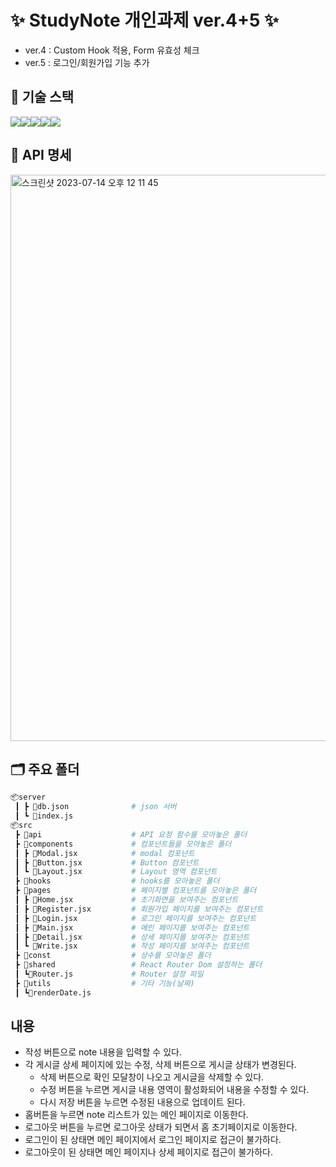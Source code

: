 # ✨ StudyNote 개인과제 ver.4+5 ✨

- ver.4 : Custom Hook 적용, Form 유효성 체크
- ver.5 : 로그인/회원가입 기능 추가

## 🔧 기술 스택

<img src="https://img.shields.io/badge/javascript-F7DF1E?style=for-the-badge&logo=javascript&logoColor=white"><img src="https://img.shields.io/badge/html-E34F26?style=for-the-badge&logo=html5&logoColor=white"><img src="https://img.shields.io/badge/css-1572B6?style=for-the-badge&logo=css3&logoColor=white"><img src="https://img.shields.io/badge/react-61DAFB?style=for-the-badge&logo=react&logoColor=white"><img src="https://img.shields.io/badge/styledcomponents-DB7093?style=for-the-badge&logo=styledcomponents&logoColor=white">

## 📌 API 명세

<img width="906" alt="스크린샷 2023-07-14 오후 12 11 45" src="https://github.com/bender9507/todolist-project-done/assets/125546973/cc5e55c3-fc76-4d55-a169-4d450c30fcd7">

## 🗂️ 주요 폴더

```sh
📦server
 ┃ ┣ 📂db.json              # json 서버
 ┃ ┗ 📂index.js
📦src
 ┣ 📂api                    # API 요청 함수를 모아놓은 폴더
 ┣ 📂components             # 컴포넌트들을 모아놓은 폴더
 ┃ ┣ 📂Modal.jsx            # modal 컴포넌트
 ┃ ┣ 📂Button.jsx           # Button 컴포넌트
 ┃ ┗ 📂Layout.jsx           # Layout 영역 컴포넌트
 ┣ 📂hooks                  # hooks를 모아놓은 폴더
 ┣ 📂pages                  # 페이지별 컴포넌트를 모아놓은 폴더
 ┃ ┣ 📂Home.jsx             # 초기화면을 보여주는 컴포넌트
 ┃ ┣ 📂Register.jsx         # 회원가입 페이지를 보여주는 컴포넌트
 ┃ ┣ 📂Login.jsx            # 로그인 페이지를 보여주는 컴포넌트
 ┃ ┣ 📂Main.jsx             # 메인 페이지를 보여주는 컴포넌트
 ┃ ┣ 📂Detail.jsx           # 상세 페이지를 보여주는 컴포넌트
 ┃ ┗ 📂Write.jsx            # 작성 페이지를 보여주는 컴포넌트
 ┣ 📂const                  # 상수를 모아놓은 폴더
 ┣ 📂shared                 # React Router Dom 설정하는 폴더
 ┃ ┗📂Router.js             # Router 설정 파일
 ┣ 📂utils                  # 기타 기능(날짜)
 ┃ ┗📂renderDate.js

```

## 내용

- 작성 버튼으로 note 내용을 입력할 수 있다.
- 각 게시글 상세 페이지에 있는 수정, 삭제 버튼으로 게시글 상태가 변경된다.
  - 삭제 버튼으로 확인 모달창이 나오고 게시글을 삭제할 수 있다.
  - 수정 버튼을 누르면 게시글 내용 영역이 활성화되어 내용을 수정할 수 있다.
  - 다시 저장 버튼을 누르면 수정된 내용으로 업데이트 된다.
- 홈버튼을 누르면 note 리스트가 있는 메인 페이지로 이동한다.
- 로그아웃 버튼을 누르면 로그아웃 상태가 되면서 홈 초기페이지로 이동한다.
- 로그인이 된 상태면 메인 페이지에서 로그인 페이지로 접근이 불가하다.
- 로그아웃이 된 상태면 메인 페이지나 상세 페이지로 접근이 불가하다.
